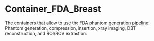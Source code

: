 # Container_FDA_Breast
The containers that allow to use the FDA phantom generation pipeline: Phantom generation, compression, insertion, xray imaging, DBT reconstruction, and ROI/ROV extraction.
